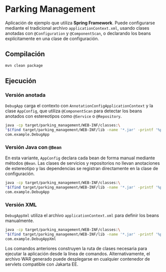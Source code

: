# Parking Management

Aplicación de ejemplo que utiliza **Spring Framework**. Puede configurarse
mediante el tradicional archivo `applicationContext.xml`, usando clases
anotadas con `@Configuration` y `@ComponentScan`, o declarando los beans
explícitamente en una clase de configuración.

## Compilación

```bash
mvn clean package
```

## Ejecución

### Versión anotada

`DebugApp` carga el contexto con `AnnotationConfigApplicationContext` y la
clase `AppConfig`, que utiliza `@ComponentScan` para detectar los beans
anotados con estereotipos como `@Service` o `@Repository`.

```bash
java -cp target/parking_management/WEB-INF/classes:\
"$(find target/parking_management/WEB-INF/lib -name '*.jar' -printf '%p:')" \
com.example.DebugApp
```

### Versión Java con `@Bean`

En esta variante, `AppConfig` declara cada bean de forma manual mediante
métodos `@Bean`. Las clases de servicios y repositorios no llevan anotaciones
de estereotipo y las dependencias se registran directamente en la clase de
configuración.

```bash
java -cp target/parking_management/WEB-INF/classes:\
"$(find target/parking_management/WEB-INF/lib -name '*.jar' -printf '%p:')" \
com.example.DebugApp
```

### Versión XML

`DebugAppXml` utiliza el archivo `applicationContext.xml` para definir los
beans manualmente.

```bash
java -cp target/parking_management/WEB-INF/classes:\
"$(find target/parking_management/WEB-INF/lib -name '*.jar' -printf '%p:')" \
com.example.DebugAppXml
```

Los comandos anteriores construyen la ruta de clases necesaria para ejecutar la
aplicación desde la línea de comandos. Alternativamente, el archivo WAR
generado puede desplegarse en cualquier contenedor de servlets compatible con
Jakarta EE.

